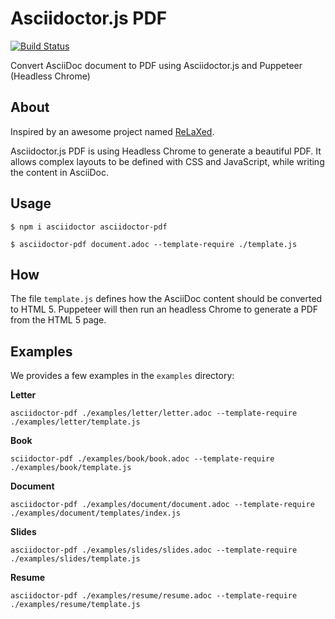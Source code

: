 # Asciidoctor.js PDF

[![Build Status](https://travis-ci.org/Mogztter/asciidoctor-pdf.js.svg?branch=master)](https://travis-ci.org/Mogztter/asciidoctor-pdf.js)

Convert AsciiDoc document to PDF using Asciidoctor.js and Puppeteer (Headless Chrome)

## About

Inspired by an awesome project named [ReLaXed](https://github.com/RelaxedJS/ReLaXed).

Asciidoctor.js PDF is using Headless Chrome to generate a beautiful PDF.
It allows complex layouts to be defined with CSS and JavaScript, while writing the content in AsciiDoc.

## Usage

    $ npm i asciidoctor asciidoctor-pdf

    $ asciidoctor-pdf document.adoc --template-require ./template.js

## How

The file `template.js` defines how the AsciiDoc content should be converted to HTML 5.
Puppeteer will then run an headless Chrome to generate a PDF from the HTML 5 page.

## Examples

We provides a few examples in the `examples` directory:

**Letter**

    asciidoctor-pdf ./examples/letter/letter.adoc --template-require ./examples/letter/template.js

**Book**

    sciidoctor-pdf ./examples/book/book.adoc --template-require ./examples/book/template.js

**Document**

    asciidoctor-pdf ./examples/document/document.adoc --template-require ./examples/document/templates/index.js

**Slides**

    asciidoctor-pdf ./examples/slides/slides.adoc --template-require ./examples/slides/template.js

**Resume**

    asciidoctor-pdf ./examples/resume/resume.adoc --template-require ./examples/resume/template.js

